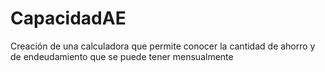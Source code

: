 # CapacidadAE
Creación de una calculadora que permite conocer la cantidad de ahorro y de endeudamiento que se puede tener mensualmente

